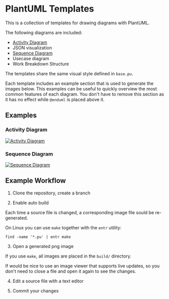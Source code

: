 # PlantUML Templates

This is a collection of templates for drawing diagrams with PlantUML.

The following diagrams are included:
* [Activity Diagram](https://github.com/dmitrvk/diagrams/blob/main/activity.pu)
* JSON visualization
* [Sequence Diagram](https://github.com/dmitrvk/diagrams/blob/main/sequence.pu)
* Usecase diagram
* Work Breakdown Structure

The templates share the same visual style defined in `base.pu`.

Each template includes an example section
that is used to generate the images below.
This examples can be useful
to quickly overview the most common features of each diagram.
You don't have to remove this section
as it has no effect while `@enduml` is placed above it.

## Examples

### Activity Diagram

[![Activity Diagram](https://dmitrvk.ml/public/diagrams/activity.png)](https://github.com/dmitrvk/diagrams/blob/main/activity.pu)

### Sequence Diagram

[![Sequence Diagram](https://dmitrvk.ml/public/diagrams/sequence.png)](https://github.com/dmitrvk/diagrams/blob/main/sequence.pu)

## Example Workflow

1. Clone the repository, create a branch

2. Enable auto build

Each time a source file is changed,
a corresponding image file sould be re-generated.

On Linux you can use `make` together with the `entr` utility:

```
find -name '*.pu' | entr make
```

3. Open a generated png image

If you use `make`, all images are placed in the `build/` directory.

If would be nice to use an image viewer that supports live updates,
so you don't need to close a file and open it again to see the changes.

4. Edit a source file with a text editor

5. Commit your changes
